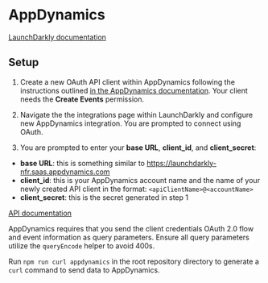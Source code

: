 # AppDynamics

[LaunchDarkly documentation](https://docs.launchdarkly.com/integrations/appdynamics)

## Setup

1. Create a new OAuth API client within AppDynamics following the instructions outlined [in the AppDynamics documentation](https://docs.appdynamics.com/display/PRO45/API+Clients). Your client needs the **Create Events** permission.

2. Navigate the the integrations page within LaunchDarkly and configure new AppDynamics integration. You are prompted to connect using OAuth.

3. You are prompted to enter your **base URL**, **client_id**, and **client_secret**:

- **base URL**: this is something similar to https://launchdarkly-nfr.saas.appdynamics.com
- **client_id**: this is your AppDynamics account name and the name of your newly created API client in the format: `<apiClientName>@<accountName>`
- **client_secret**: this is the secret generated in step 1

[API documentation](https://docs.appdynamics.com/display/PRO45/Events+and+Action+Suppression+API)

AppDynamics requires that you send the client credentials OAuth 2.0 flow and event information as query parameters. Ensure all query parameters utilize the `queryEncode` helper to avoid 400s.

Run `npm run curl appdynamics` in the root repository directory to generate a `curl` command to send data to AppDynamics.

